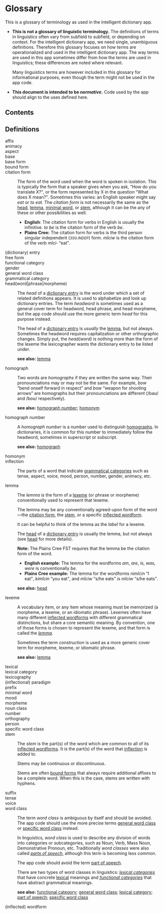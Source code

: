 # Glossary

This is a glossary of terminology as used in the intelligent dictionary app.

- **This is not a glossary of linguistic terminology.** The definitions of terms in linguistics often vary from subfield to subfield, or depending on context. For the intelligent dictionary app, we need single, unambiguous definitions. Therefore this glossary focuses on how terms are operationalized and used in the intelligent dictionary app. The way terms are used in this app sometimes differ from how the terms are used in linguistics; these differences are noted where relevant.

  Many linguistics terms are however included in this glossary for informational purposes, even though the term might not be used in the app code.

- **This document is intended to be _normative_.** Code used by the app should align to the uses defined here.

## Contents

## Definitions

<dl>

  <dt id=affix>affix</dt>

  <dt id=animacy>animacy</dt>

  <dt id=aspect>aspect</dt>

  <dt id=base>base</dt>

  <dt id=base-form>base form</dt>

  <dt id=bound>bound form</dt>

  <dt id=citation-form>citation form</dt>
  <dd>
    <p>The form of the word used when the word is spoken in isolation. This is typically the form that a speaker gives when you ask, <q>How do you translate X?</q>, or the form represented by X in the question <q>What does X mean?</q>. Sometimes this varies: an English speaker might say <i>eat</i> or <i>to eat</i>. The <dfn>citation form</dfn> is not necessarily the same as the <a href=#head>head</a>, <a href=#lemma>lemma</a>, <a href=#minimal-word>minimal word</a>, or <a href=#stem>stem</a>, although it can be the any of these or other possibilities as well.<p>
    <ul>
      <li><b>English</b>: The citation form for verbs in English is usually the infinitive. <i>to be</i> is the citation form of the verb <i>be</i>.</li>
      <li><b>Plains Cree:</b> The citation form for verbs is the third person singular independent (<small>3SG.INDEP</small>) form. <i>mîciw</i> is the citation form of the verb <i>mîci‑</i> <q>eat</q>.</li>
    </ul>
  </dd>

  <dt id=entry>(dictionary) entry</dt>
  <!-- article, record -->

  <dt id=free>free form</dt>

  <dt id=functional-category>functional category</dt>

  <dt id=gender>gender</dt>
  <!-- semantic vs. grammatical gender -->
  <!-- see also: noun class -->

  <dt id=general-word-class>general word class</dt>

  <dt id=grammatical-category>grammatical category</dt>

  <dt id=head>head(word|phrase|morpheme)</dt>
  <dd>
    <p>The <dfn>head</dfn> of a <a href=#entry>dictionary entry</a> is the word under which a set of related definitions appears. It is used to alphabetize and look up dictionary entries. The term <dfn>headword</dfn> is sometimes used as a general cover term for headword, head phrase, and head morpheme, but the app code should use the more generic term <dfn>head</dfn> for this purpose instead.<p>
    <p>The head of a <a href=#entry>dictionary entry</a> is <em>usually</em> the <a href=#lemma>lemma</a>, but not always. Sometimes the headword requires capitalization or other orthographic changes. Simply put, the <dfn>head(word)</dfn> is nothing more than the form of the lexeme the lexicographer wants the dictionary entry to be listed under.</p>
    <p><b>see also:</b> <a href=#lemma>lemma</a></p>
  </dd>

  <dt id=homograph>homograph</dt>
  <dd>
    <p>Two words are <dfn>homographs</dfn> if they are written the same way. Their pronounciations may or may not be the same. For example, <i>bow</i> <q>bend onself forward in respect</q> and <i>bow</i> <q>weapon for shooting arrows</q> are homographs but their pronounciations are different (/baʊ/ and /boʊ/ respectively).</p>
    <p><b>see also:</b> <a href=#homograph-number>homograph number</a>; <a href=#homonym>homonym</a></p>
  </dd>

  <dt id=homograph-number>homograph number</dt>
  <dd>
    <p>A <dfn>homograph number</dfn> is a number used to distinguish <a href=#homograph>homographs</a>. In dictionaries, it is common for this number to immediately follow the headword, sometimes in superscript or subscript.</p>
    <p><b>see also:</b> <a href=#homograph>homograph</a></p>
  </dd>

  <dt id=homonym>homonym</dt>

  <dt id=inflection>inflection</dt>
  <dd><p>The parts of a word that indicate <a href=#grammatical-category>grammatical categories</a> such as tense, aspect, voice, mood, person, number, gender, animacy, etc.</p></dd>

  <dt id=lemma>lemma</dt>
  <dd>
    <p>The <dfn>lemma</dfn> is the form of a <a href=#lexeme>lexeme</a> (or phrase or morpheme) conventionally used to represent that lexeme.</p>
    <p>The lemma may be any conventionally agreed-upon form of the word—the <a href=#citation-form>citation form</a>, the <a href=#stem>stem</a>, or a specific <a href=#wordform>inflected wordform</a>.</p>
    <p>It can be helpful to think of the lemma as the <em>label</em> for a lexeme.</p>
    <p>The <a href=#head>head</a> of a <a href=#entry>dictionary entry</a> is usually the lemma, but not always (see <a href=#head>head</a> for more details).</p>
    <p><b>Note:</b> The Plains Cree FST requires that the lemma be the citation form of the word.</p>
    <ul>
      <li><b>English example:</b> The lemma for the wordforms <i>am</i>, <i>are</i>, <i>is</i>, <i>was</i>, <i>were</i> is conventionally <i>be</i>.</li>
      <li><b>Plains Cree example:</b> The lemma for the wordforms <i>nimîcin</i> <q>I eat</q>, <i>kimîcin</i> <q>you eat</q>, and <i>mîciw</i> <q>s/he eats</q> is <i>mîciw</i> <q>s/he eats</q>.</li>
    </ul>
    <p><b>see also:</b> <a href=#head>head</a></p>
  </dd>

  <dt id=lexeme>lexeme</dt>
  <dd>
    <p>A vocabulary item, or any item whose meaning must be memorized (a morpheme, a lexeme, or an idiomatic phrase). Lexemes often have many different <a href=#wordform>inflected wordforms</a> with different grammatical distinctions, but share a core semantic meaning. By convention, one of those forms is chosen to represent the lexeme, and that form is called the <dfn><a href=#lemma>lemma</a></dfn>.<p>
    <p>Sometimes the term <dfn>construction</dfn> is used as a more generic cover term for morpheme, lexeme, or idiomatic phrase.</p>
    <p><b>see also:</b> <a href=#lemma>lemma</a></p>
  </dd>

  <dt id=lexical>lexical</dt>
  <!-- TODO: as opposed to grammatical / functional -->

  <dt id=lexical-category>lexical category</dt>

  <dt id=lexicography>lexicography</dt>

  <dt id=paradigm>(inflectional) paradigm</dt>

  <dt id=prefix>prefix</dt>

  <dt id=minimal-word>minimal word</dt>

  <dt id=mood>mood</dt>

  <dt id=morpheme>morpheme</dt>

  <dt id=noun-class>noun class</dt>
  <!-- see also: gender -->

  <dt id=number>number</dt>
  <!-- semantic vs. grammatical number -->

  <dt id=orthography>orthography</dt>

  <dt id=person>person</dt>
  <!-- semantic vs. grammatical person (e.g. royal 'we') -->

  <dt id=specific-word-class>specific word class</dt>

  <dt id=stem>stem</dt>
  <dd>
    <p>The <dfn>stem</dfn> is the part(s) of the word which are common to all of its <a href=#wordform>inflected wordforms</a>. It is the part(s) of the word that <a href=#inflection>inflection</a> is added to.</p>
    <p>Stems may be continuous or discontinuous.</p>
    <p>Stems are often <a href=#bound>bound forms</a> that always require additional affixes to be a complete word. When this is the case, stems are written with hyphens.</p>
  </dd>

  <dt id=suffix>suffix</dt>

  <dt id=tense>tense</dt>

  <dt id=voice>voice</dt>

  <dt id=word-class>word class</dt>
  <dd>
    <p>The term <dfn>word class</dfn> is ambiguous by itself and should be avoided. The app code should use the more precise terms <a href=#general-word-class>general word class</a> or <a href=#specific-word-class>specific word class</a> instead.<p>
    <p>In linguistics, <dfn>word class</dfn> is used to describe any division of words into categories or subcategories, such as Noun, Verb, Mass Noun, Demonstrative Pronoun, etc. Traditionally <dfn>word classes</dfn> were also called <dfn><a href=#part-of-speech>parts of speech</a></dfn>, although this term is becoming less common.</p>
    <p>The app code should avoid the term <a href=#part-of-speech>part of speech</a>.</p>
    <p>There are two types of word classes in linguistics: <dfn><a href=#lexical-category>lexical categories</a></dfn> that have concrete <a href=lexical>lexical</a> meanings and <dfn><a href=#functional-category>functional categories</a></dfn> that have abstract grammatical meanings.</p>
    <p>
      <b>see also:</b>
      <a href=#functional-category>functional category</a>;
      <a href=#general-word-class>general word class</a>;
      <a href=#lexical-category>lexical category</a>;
      <a href=#part-of-speech>part of speech</a>;
      <a href=#specific-word-class>specific word class</a>
    </p>
  </dd>

  <dt id=wordform>(inflected) wordform</dt>

</dl>

<!-- LINKS -->

[RFC-2119]: https://datatracker.ietf.org/doc/html/rfc2119
